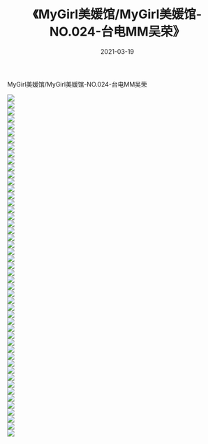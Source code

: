 ﻿---
layout: post
title:  《MyGirl美媛馆/MyGirl美媛馆-NO.024-台电MM吴荣》
date:   2021-03-19
img: http://pic.660000.xyz/1:/网络美图/2021/MyGirl美媛馆/MyGirl美媛馆-NO.024-台电MM吴荣/000.jpg
categories: [美女, 清纯, 唯美]
---

MyGirl美媛馆/MyGirl美媛馆-NO.024-台电MM吴荣

 ![](http://pic.660000.xyz/1:/网络美图/2021/MyGirl美媛馆/MyGirl美媛馆-NO.024-台电MM吴荣/001.jpg) <br>![](http://pic.660000.xyz/1:/网络美图/2021/MyGirl美媛馆/MyGirl美媛馆-NO.024-台电MM吴荣/002.jpg) <br>![](http://pic.660000.xyz/1:/网络美图/2021/MyGirl美媛馆/MyGirl美媛馆-NO.024-台电MM吴荣/003.jpg) <br>![](http://pic.660000.xyz/1:/网络美图/2021/MyGirl美媛馆/MyGirl美媛馆-NO.024-台电MM吴荣/004.jpg) <br>![](http://pic.660000.xyz/1:/网络美图/2021/MyGirl美媛馆/MyGirl美媛馆-NO.024-台电MM吴荣/005.jpg) <br>![](http://pic.660000.xyz/1:/网络美图/2021/MyGirl美媛馆/MyGirl美媛馆-NO.024-台电MM吴荣/006.jpg) <br>![](http://pic.660000.xyz/1:/网络美图/2021/MyGirl美媛馆/MyGirl美媛馆-NO.024-台电MM吴荣/007.jpg) <br>![](http://pic.660000.xyz/1:/网络美图/2021/MyGirl美媛馆/MyGirl美媛馆-NO.024-台电MM吴荣/008.jpg) <br>![](http://pic.660000.xyz/1:/网络美图/2021/MyGirl美媛馆/MyGirl美媛馆-NO.024-台电MM吴荣/009.jpg) <br>![](http://pic.660000.xyz/1:/网络美图/2021/MyGirl美媛馆/MyGirl美媛馆-NO.024-台电MM吴荣/010.jpg) <br>![](http://pic.660000.xyz/1:/网络美图/2021/MyGirl美媛馆/MyGirl美媛馆-NO.024-台电MM吴荣/011.jpg) <br>![](http://pic.660000.xyz/1:/网络美图/2021/MyGirl美媛馆/MyGirl美媛馆-NO.024-台电MM吴荣/012.jpg) <br>![](http://pic.660000.xyz/1:/网络美图/2021/MyGirl美媛馆/MyGirl美媛馆-NO.024-台电MM吴荣/013.jpg) <br>![](http://pic.660000.xyz/1:/网络美图/2021/MyGirl美媛馆/MyGirl美媛馆-NO.024-台电MM吴荣/014.jpg) <br>![](http://pic.660000.xyz/1:/网络美图/2021/MyGirl美媛馆/MyGirl美媛馆-NO.024-台电MM吴荣/015.jpg) <br>![](http://pic.660000.xyz/1:/网络美图/2021/MyGirl美媛馆/MyGirl美媛馆-NO.024-台电MM吴荣/016.jpg) <br>![](http://pic.660000.xyz/1:/网络美图/2021/MyGirl美媛馆/MyGirl美媛馆-NO.024-台电MM吴荣/017.jpg) <br>![](http://pic.660000.xyz/1:/网络美图/2021/MyGirl美媛馆/MyGirl美媛馆-NO.024-台电MM吴荣/018.jpg) <br>![](http://pic.660000.xyz/1:/网络美图/2021/MyGirl美媛馆/MyGirl美媛馆-NO.024-台电MM吴荣/019.jpg) <br>![](http://pic.660000.xyz/1:/网络美图/2021/MyGirl美媛馆/MyGirl美媛馆-NO.024-台电MM吴荣/020.jpg) <br>![](http://pic.660000.xyz/1:/网络美图/2021/MyGirl美媛馆/MyGirl美媛馆-NO.024-台电MM吴荣/021.jpg) <br>![](http://pic.660000.xyz/1:/网络美图/2021/MyGirl美媛馆/MyGirl美媛馆-NO.024-台电MM吴荣/022.jpg) <br>![](http://pic.660000.xyz/1:/网络美图/2021/MyGirl美媛馆/MyGirl美媛馆-NO.024-台电MM吴荣/023.jpg) <br>![](http://pic.660000.xyz/1:/网络美图/2021/MyGirl美媛馆/MyGirl美媛馆-NO.024-台电MM吴荣/024.jpg) <br>![](http://pic.660000.xyz/1:/网络美图/2021/MyGirl美媛馆/MyGirl美媛馆-NO.024-台电MM吴荣/025.jpg) <br>![](http://pic.660000.xyz/1:/网络美图/2021/MyGirl美媛馆/MyGirl美媛馆-NO.024-台电MM吴荣/026.jpg) <br>![](http://pic.660000.xyz/1:/网络美图/2021/MyGirl美媛馆/MyGirl美媛馆-NO.024-台电MM吴荣/027.jpg) <br>![](http://pic.660000.xyz/1:/网络美图/2021/MyGirl美媛馆/MyGirl美媛馆-NO.024-台电MM吴荣/028.jpg) <br>![](http://pic.660000.xyz/1:/网络美图/2021/MyGirl美媛馆/MyGirl美媛馆-NO.024-台电MM吴荣/029.jpg) <br>![](http://pic.660000.xyz/1:/网络美图/2021/MyGirl美媛馆/MyGirl美媛馆-NO.024-台电MM吴荣/030.jpg) <br>![](http://pic.660000.xyz/1:/网络美图/2021/MyGirl美媛馆/MyGirl美媛馆-NO.024-台电MM吴荣/031.jpg) <br>![](http://pic.660000.xyz/1:/网络美图/2021/MyGirl美媛馆/MyGirl美媛馆-NO.024-台电MM吴荣/032.jpg) <br>![](http://pic.660000.xyz/1:/网络美图/2021/MyGirl美媛馆/MyGirl美媛馆-NO.024-台电MM吴荣/033.jpg) <br>![](http://pic.660000.xyz/1:/网络美图/2021/MyGirl美媛馆/MyGirl美媛馆-NO.024-台电MM吴荣/034.jpg) <br>![](http://pic.660000.xyz/1:/网络美图/2021/MyGirl美媛馆/MyGirl美媛馆-NO.024-台电MM吴荣/035.jpg) <br>![](http://pic.660000.xyz/1:/网络美图/2021/MyGirl美媛馆/MyGirl美媛馆-NO.024-台电MM吴荣/036.jpg) <br>![](http://pic.660000.xyz/1:/网络美图/2021/MyGirl美媛馆/MyGirl美媛馆-NO.024-台电MM吴荣/037.jpg) <br>![](http://pic.660000.xyz/1:/网络美图/2021/MyGirl美媛馆/MyGirl美媛馆-NO.024-台电MM吴荣/038.jpg) <br>![](http://pic.660000.xyz/1:/网络美图/2021/MyGirl美媛馆/MyGirl美媛馆-NO.024-台电MM吴荣/039.jpg) <br>![](http://pic.660000.xyz/1:/网络美图/2021/MyGirl美媛馆/MyGirl美媛馆-NO.024-台电MM吴荣/040.jpg) <br>![](http://pic.660000.xyz/1:/网络美图/2021/MyGirl美媛馆/MyGirl美媛馆-NO.024-台电MM吴荣/041.jpg) <br>![](http://pic.660000.xyz/1:/网络美图/2021/MyGirl美媛馆/MyGirl美媛馆-NO.024-台电MM吴荣/042.jpg) <br>![](http://pic.660000.xyz/1:/网络美图/2021/MyGirl美媛馆/MyGirl美媛馆-NO.024-台电MM吴荣/043.jpg) <br>![](http://pic.660000.xyz/1:/网络美图/2021/MyGirl美媛馆/MyGirl美媛馆-NO.024-台电MM吴荣/044.jpg) <br>![](http://pic.660000.xyz/1:/网络美图/2021/MyGirl美媛馆/MyGirl美媛馆-NO.024-台电MM吴荣/045.jpg) <br>![](http://pic.660000.xyz/1:/网络美图/2021/MyGirl美媛馆/MyGirl美媛馆-NO.024-台电MM吴荣/046.jpg) <br>![](http://pic.660000.xyz/1:/网络美图/2021/MyGirl美媛馆/MyGirl美媛馆-NO.024-台电MM吴荣/047.jpg) <br>![](http://pic.660000.xyz/1:/网络美图/2021/MyGirl美媛馆/MyGirl美媛馆-NO.024-台电MM吴荣/048.jpg) <br>![](http://pic.660000.xyz/1:/网络美图/2021/MyGirl美媛馆/MyGirl美媛馆-NO.024-台电MM吴荣/049.jpg) <br>